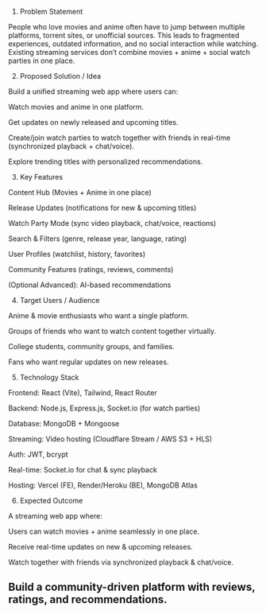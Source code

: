 1. Problem Statement

People who love movies and anime often have to jump between multiple platforms, torrent sites, or unofficial sources. This leads to fragmented experiences, outdated information, and no social interaction while watching. Existing streaming services don’t combine movies + anime + social watch parties in one place.

2. Proposed Solution / Idea

Build a unified streaming web app where users can:

Watch movies and anime in one platform.

Get updates on newly released and upcoming titles.

Create/join watch parties to watch together with friends in real-time (synchronized playback + chat/voice).

Explore trending titles with personalized recommendations.

3. Key Features

Content Hub (Movies + Anime in one place)

Release Updates (notifications for new & upcoming titles)

Watch Party Mode (sync video playback, chat/voice, reactions)

Search & Filters (genre, release year, language, rating)

User Profiles (watchlist, history, favorites)

Community Features (ratings, reviews, comments)

(Optional Advanced): AI-based recommendations

4. Target Users / Audience

Anime & movie enthusiasts who want a single platform.

Groups of friends who want to watch content together virtually.

College students, community groups, and families.

Fans who want regular updates on new releases.

5. Technology Stack

Frontend: React (Vite), Tailwind, React Router

Backend: Node.js, Express.js, Socket.io (for watch parties)

Database: MongoDB + Mongoose

Streaming: Video hosting (Cloudflare Stream / AWS S3 + HLS)

Auth: JWT, bcrypt

Real-time: Socket.io for chat & sync playback

Hosting: Vercel (FE), Render/Heroku (BE), MongoDB Atlas

6. Expected Outcome

A streaming web app where:

Users can watch movies + anime seamlessly in one place.

Receive real-time updates on new & upcoming releases.

Watch together with friends via synchronized playback & chat/voice.

Build a community-driven platform with reviews, ratings, and recommendations.
---


